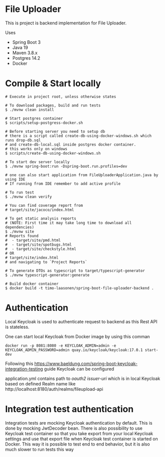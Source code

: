 # File Uploader

This is project is backend implementation for File Uploader.

Uses

* Spring Boot 3
* Java 19
* Maven 3.8.x
* Postgres 14.2
* Docker

# Compile & Start locally

    # Execute in project root, unless otherwise states

    # To download packages, build and run tests
    $ ./mvnw clean install
    
    # Start postgres container
    $ scripts/setup-postgress-docker.sh

    # Before starting server you need to setup db
    # there is a script called create-db-using-docker-windows.sh which runs drop-db.sql 
    # and create-db-local.sql inside postgres docker container.
    # this works only on windows
    $ scripts/create-db-using-docker-windows.sh

    # To start dev server locally
    $ ./mvnw spring-boot:run -Dspring-boot.run.profiles=dev
    
    # one can also start application from FileUploaderApplication.java by using IDE
    # If running from IDE remember to add active profile

    # To run test
    $ ./mvnw clean verify
    
    # You can find coverage report from
    # target/site/jacoco/index.html

    # To get static analysis reports
    # (NOTE: First time it may take long time to download all dependencies) 
    $ ./mvnw site
    # Reports found
    #  - target/site/pmd.html
    #  - target/site/spotbugs.html
    #  - target/site/checkstyle.html
    # OR
    # target/site/index.html
    # and navigating to `Project Reports`

    # To generate DTOs as typescript to target/typescript-generator
    $ ./mvnw typescript-generator:generate
    
    # Build docker container
    $ docker build -t timo-laasonen/spring-boot-file-uploader-backend .

# Authentication

Local Keycloak is used to authenticate request to backend as this Rest API is stateless.

One can start local Keycloak from Docker image by using this comman

`docker run -p 8081:8080 -e KEYCLOAK_ADMIN=admin -e KEYCLOAK_ADMIN_PASSWORD=admin quay.io/keycloak/keycloak:17.0.1 start-dev`

Following this https://www.baeldung.com/spring-boot-keycloak-integration-testing guide Keycloak can be configured

application.yml contains path to _oauth2 issuer-uri_ which is in local Keycloak based on defined Realm name like
http://localhost:8180/auth/realms/fileupload-api

# Integration test authentication

Integration tests are mocking Keycloak authentication by default. This is done by mocking JwtDecoder bean. 
There is also possibility to use Keycloak test container so that you take export from your local Keycloak settings
and use that export file when Keycloak test container is started on Docker. This way it is possible to test end to end behavior, 
but it is also much slower to run tests this way
